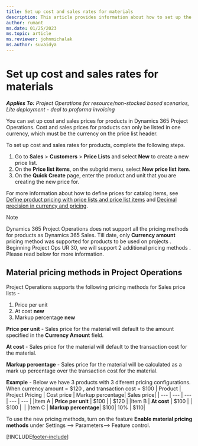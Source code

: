 ```yaml
---
title: Set up cost and sales rates for materials
description: This article provides information about how to set up the cost and sales rates for materials used on projects. 
author: rumant
ms.date: 01/25/2023
ms.topic: article
ms.reviewer: johnmichalak
ms.author: suvaidya
---
```


# Set up cost and sales rates for materials

_**Applies To:** Project Operations for resource/non-stocked based scenarios, Lite deployment - deal to proforma invoicing_

You can set up cost and sales prices for products in Dynamics 365 Project Operations. Cost and sales prices for products can only be listed in one currency, which must be the currency on the price list header.

To set up cost and sales rates for products, complete the following steps. 

1. Go to **Sales** > **Customers** > **Price Lists** and select **New** to create a new price list. 
2. On the **Price list items**, on the subgrid menu, select **New price list item**. 
3. On the **Quick Create** page, enter the product and unit that you are creating the new price for.

For more information about how to define prices for catalog items, see [Define product pricing with price lists and price list items](/dynamics365/sales/create-price-lists-price-list-items-define-pricing-products) and [Decimal precision in currency and pricing](/dynamics365/sales/decimal-precision-currency-pricing).
> [!NOTE]
> Dynamics 365 Project Operations does not support all the pricing methods for products as Dynamics 365 Sales. Till date, only **Currency amount** pricing method was supported for products to be used on projects . Beginning Project Ops UR 30,  we will support 2 additional pricing methods . Please read below for more information. 

## Material pricing methods in Project Operations 
Project Operations supports the following pricing methods for Sales price lists -  
1. Price per unit
2. At cost **new**
3. Markup percentage **new**

**Price per unit** - Sales price for the material will default to the amount specified in the **Currency Amount** field. 

**At cost** - Sales price for the material will default to the transaction cost for the material. 

**Markup percentage** - Sales price for the material will be calculated as a mark up percentage over the transaction cost for the material. 

**Example** - Below we have 3 products with 3 diferent pricing configurations. When currency amount = $120 , and transaction cost = $100
| Product | Project Pricing | Cost price | Markup percentage| Sales price| 
| ---  | --- | --- | --- | --- |
|Item A | **Price per unit** | $100 |   | $120 |
|Item B | **At cost**        | $100 |   | $100 | &nbsp;|
|Item C | **Markup percentage**| $100| 10%  |  $110|

To use the new pricing methods, turn on the feature **Enable material pricing methods** under Settings --> Parameters--> Feature control. 


[!INCLUDE[footer-include](../includes/footer-banner.md)]
